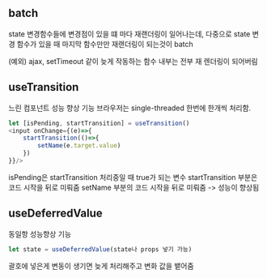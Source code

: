 ## batch
state 변경함수들에 변경점이 있을 떄 마다 재랜더링이 일어나는데,
다중으로 state 변경 함수가 있을 때 마지막 함수만만 재랜더링이 되는것이 batch

(예외) ajax, setTimeout 같이 늦게 작동하는 함수 내부는 전부 재 렌더링이 되어버림

## useTransition
느린 컴포넌트 성능 향상 기능
브라우저는 single-threaded 한번에 한개씩 처리함.
```javascript
let [isPending, startTransition] = useTransition()
<input onChange={(e)=>{ 
    startTransition(()=>{
        setName(e.target.value) 
    })
}}/>
```
isPending은 startTransition 처리중일 때 true가 되는 변수
startTransition 부분은 코드 시작을 뒤로 미뤄줌
setName 부분의 코드 시작을 뒤로 미뤄줌 -> 성능이 향상됨

## useDeferredValue
동일항 성능향상 기능
```javascript
let state = useDeferredValue(state나 props 넣기 가능)
```
괄호에 넣은게 변동이 생기면 늦게 처리해주고 변화 값을 뱉어줌